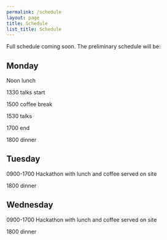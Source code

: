 ```yaml
---
permalink: /schedule
layout: page
title: Schedule
list_title: Schedule
---
```


Full schedule coming soon. The preliminary schedule will be:

## Monday

Noon lunch

1330 talks start

1500 coffee break

1530 talks

1700 end

1800 dinner


## Tuesday

0900-1700 Hackathon with lunch and coffee served on site

1800 dinner

## Wednesday

0900-1700 Hackathon with lunch and coffee served on site

1800 dinner
